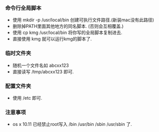 ### 命令行全局脚本
* 使用 mkdir -p /usr/local/bin 创建可执行文件路径.(新装mac没有此路径)
* 删除掉PATH里面其他地方的同名脚本. (否则会互相覆盖.) 
* 使用 cp kmg /usr/local/bin 将你写的全局脚本复制进去.
* 直接使用 kmg 就可以运行kmg的脚本了.

### 临时文件夹
* 随机一个文件名如 abcxx123
* 直接读写 /tmp/abcxx123 即可.

### 配置文件夹
* 使用 /etc 即可.

### 注意事项
* os x 10.11 已经禁止root写入 /bin /usr/bin /sbin /usr/sbin 了.